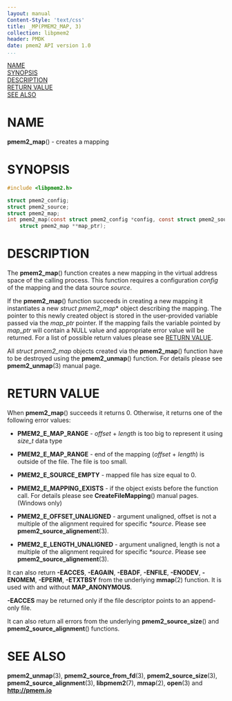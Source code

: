 ```yaml
---
layout: manual
Content-Style: 'text/css'
title: _MP(PMEM2_MAP, 3)
collection: libpmem2
header: PMDK
date: pmem2 API version 1.0
...
```


[comment]: <> (SPDX-License-Identifier: BSD-3-Clause)
[comment]: <> (Copyright 2019-2020, Intel Corporation)

[comment]: <> (pmem2_map.3 -- man page for libpmem2 pmem2_map operation)

[NAME](#name)<br />
[SYNOPSIS](#synopsis)<br />
[DESCRIPTION](#description)<br />
[RETURN VALUE](#return-value)<br />
[SEE ALSO](#see-also)<br />

# NAME #

**pmem2_map**() - creates a mapping

# SYNOPSIS #

```c
#include <libpmem2.h>

struct pmem2_config;
struct pmem2_source;
struct pmem2_map;
int pmem2_map(const struct pmem2_config *config, const struct pmem2_source *source,
    struct pmem2_map **map_ptr);
```

# DESCRIPTION #

The **pmem2_map**() function creates a new mapping in the virtual address space
of the calling process. This function requires a configuration
*config* of the mapping and the data source *source*.

If the **pmem2_map**() function succeeds in creating a new mapping it
instantiates a new *struct pmem2_map** object describing the mapping. The
pointer to this newly created object is stored in the user-provided variable
passed via the *map_ptr* pointer. If the mapping fails the variable pointed by
*map_ptr* will contain a NULL value and appropriate error value will be
returned. For a list of possible return values please see
[RETURN VALUE](#return-value).

All *struct pmem2_map* objects created via the **pmem2_map**() function have to
be destroyed using the **pmem2_unmap**() function. For details please see
**pmem2_unmap**(3) manual page.

# RETURN VALUE #

When **pmem2_map**() succeeds it returns 0. Otherwise, it returns
one of the following error values:

* **PMEM2_E_MAP_RANGE** - *offset* + *length* is too big to represent it using
*size_t* data type

* **PMEM2_E_MAP_RANGE** - end of the mapping (*offset* + *length*) is outside
of the file. The file is too small.

* **PMEM2_E_SOURCE_EMPTY** - mapped file has size equal to 0.

* **PMEM2_E_MAPPING_EXISTS** - if the object exists before the function call.
For details please see **CreateFileMapping**() manual pages. (Windows only)

* **PMEM2_E_OFFSET_UNALIGNED** - argument unaligned, offset is not a multiple of
the alignment required for specific *\*source*. Please see
**pmem2_source_alignement**(3).

* **PMEM2_E_LENGTH_UNALIGNED** - argument unaligned, length is not a multiple of
the alignment required for specific *\*source*. Please see
**pmem2_source_alignement**(3).

It can also return **-EACCES**, **-EAGAIN**, **-EBADF**, **-ENFILE**,
**-ENODEV**, **-ENOMEM**, **-EPERM**, **-ETXTBSY** from the underlying
**mmap**(2) function. It is used with and without **MAP_ANONYMOUS**.

**-EACCES** may be returned only if the file descriptor points to an
append-only file.

It can also return all errors from the underlying
**pmem2_source_size**() and **pmem2_source_alignment**() functions.

# SEE ALSO #

**pmem2_unmap**(3), **pmem2_source_from_fd**(3),
**pmem2_source_size**(3), **pmem2_source_alignment**(3),
**libpmem2**(7), **mmap**(2), **open**(3) and
**<http://pmem.io>**
